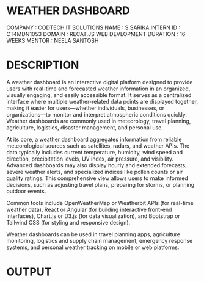 # WEATHER DASHBOARD
COMPANY : CODTECH  IT SOLUTIONS
NAME : S.SARIKA
INTERN ID : CT4MDN1053
DOMAIN : RECAT.JS WEB DEVLOPMENT
DURATION : 16 WEEKS
MENTOR : NEELA SANTOSH

# DESCRIPTION

A weather dashboard is an interactive digital platform designed to provide users with real-time and forecasted weather information in an organized, visually engaging, and easily accessible format. It serves as a centralized interface where multiple weather-related data points are displayed together, making it easier for users—whether individuals, businesses, or organizations—to monitor and interpret atmospheric conditions quickly. Weather dashboards are commonly used in meteorology, travel planning, agriculture, logistics, disaster management, and personal use.

At its core, a weather dashboard aggregates information from reliable meteorological sources such as satellites, radars, and weather APIs. The data typically includes current temperature, humidity, wind speed and direction, precipitation levels, UV index, air pressure, and visibility. Advanced dashboards may also display hourly and extended forecasts, severe weather alerts, and specialized indices like pollen counts or air quality ratings. This comprehensive view allows users to make informed decisions, such as adjusting travel plans, preparing for storms, or planning outdoor events.

Common tools include OpenWeatherMap or Weatherbit APIs (for real-time weather data), React or Angular (for building interactive front-end interfaces), Chart.js or D3.js (for data visualization), and Bootstrap or Tailwind CSS (for styling and responsive design).

Weather dashboards can be used in travel planning apps, agriculture monitoring, logistics and supply chain management, emergency response systems, and personal weather tracking on mobile or web platforms.

# OUTPUT
